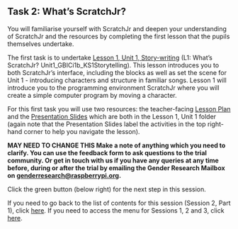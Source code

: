 ## Task 2: What’s ScratchJr?
You will familiarise yourself with ScratchJr and deepen your understanding of ScratchJr and the resources by completing the first lesson that the pupils themselves undertake.

The first task is to undertake [Lesson 1, Unit 1, Story-writing](https://drive.google.com/drive/folders/1b7wA-cY3q54rqUilU_Fd245pC95bfdfv?usp=sharing) (L1: What’s ScratchJr? Unit1_GBICi1b_KS1Storytelling). This lesson introduces you to both ScratchJr’s interface, including the blocks as well as set the scene for Unit 1 - introducing characters and structure in familiar songs. Lesson 1 will introduce you to the programming environment ScratchJr where you will create a simple computer program by moving a character.

For this first task you will use two resources: the teacher-facing [Lesson Plan](http://ncce.io/uhZZcP) and the [Presentation Slides](http://ncce.io/cRWRfX) which are both in the Lesson 1, Unit 1 folder (again note that the Presentation Slides label the activities in the top right-hand corner to help you navigate the lesson).

**MAY NEED TO CHANGE THIS 
Make a note of anything which you need to clarify. You can use the feedback form to ask questions to the trial community. Or get in touch with us if you have any queries at any time before, during or after the trial by emailing the Gender Research Mailbox on [genderresearch@raspberrypi.org](genderresearch@raspberrypi.org).**

Click the green button (below right) for the next step in this session.

If you need to go back to the list of contents for this session (Session 2, Part 1), click [here](https://projects.raspberrypi.org/en/projects/KS1StorytellingTraining_Session2_Part1_GBICi1b). 
If you need to access the menu for Sessions 1, 2 and 3, click [here](https://projects.raspberrypi.org/en/pathways/ks1-storytellingtraining-gbici1b).
